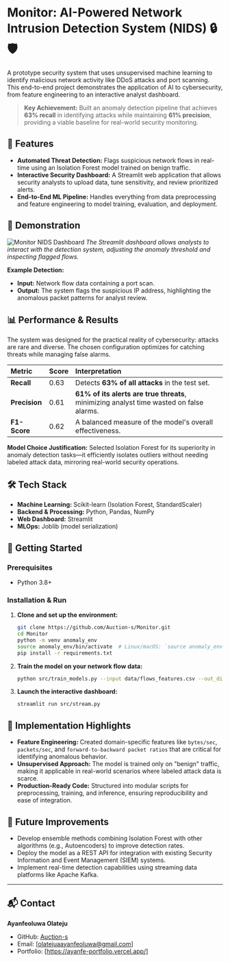 # Monitor: AI-Powered Network Intrusion Detection System (NIDS) 🔒🛡️

A prototype security system that uses unsupervised machine learning to identify malicious network activity like DDoS attacks and port scanning. This end-to-end project demonstrates the application of AI to cybersecurity, from feature engineering to an interactive analyst dashboard.

> **Key Achievement:** Built an anomaly detection pipeline that achieves **63% recall** in identifying attacks while maintaining **61% precision**, providing a viable baseline for real-world security monitoring.

## 🚀 Features

- **Automated Threat Detection:** Flags suspicious network flows in real-time using an Isolation Forest model trained on benign traffic.
- **Interactive Security Dashboard:** A Streamlit web application that allows security analysts to upload data, tune sensitivity, and review prioritized alerts.
- **End-to-End ML Pipeline:** Handles everything from data preprocessing and feature engineering to model training, evaluation, and deployment.

## 📸 Demonstration

![Monitor NIDS Dashboard](assets/dashboard-screenshot282.png)
*The Streamlit dashboard allows analysts to interact with the detection system, adjusting the anomaly threshold and inspecting flagged flows.*

**Example Detection:**
- **Input:** Network flow data containing a port scan.
- **Output:** The system flags the suspicious IP address, highlighting the anomalous packet patterns for analyst review.

## 📊 Performance & Results

The system was designed for the practical reality of cybersecurity: attacks are rare and diverse. The chosen configuration optimizes for catching threats while managing false alarms.

| Metric | Score | Interpretation |
| :--- | :--- | :--- |
| **Recall** | 0.63 | Detects **63% of all attacks** in the test set. |
| **Precision** | 0.61 | **61% of its alerts are true threats**, minimizing analyst time wasted on false alarms. |
| **F1-Score** | 0.62 | A balanced measure of the model's overall effectiveness. |

**Model Choice Justification:** Selected Isolation Forest for its superiority in anomaly detection tasks—it efficiently isolates outliers without needing labeled attack data, mirroring real-world security operations.

## 🛠️ Tech Stack

- **Machine Learning:** Scikit-learn (Isolation Forest, StandardScaler)
- **Backend & Processing:** Python, Pandas, NumPy
- **Web Dashboard:** Streamlit
- **MLOps:** Joblib (model serialization)

## 🧭 Getting Started

### Prerequisites
- Python 3.8+

### Installation & Run

1.  **Clone and set up the environment:**
    ```bash
    git clone https://github.com/Auction-s/Monitor.git
    cd Monitor
    python -m venv anomaly_env
    source anomaly_env/bin/activate  # Linux/macOS: `source anomaly_env/bin/activate` | Windows: `.\anomaly_env\Scripts\activate`
    pip install -r requirements.txt
    ```

2.  **Train the model on your network flow data:**
    ```bash
    python src/train_models.py --input data/flows_features.csv --out_dir ./models --contamination 0.25
    ```

3.  **Launch the interactive dashboard:**
    ```bash
    streamlit run src/stream.py
    ```

## 🔬 Implementation Highlights

- **Feature Engineering:** Created domain-specific features like `bytes/sec`, `packets/sec`, and `forward-to-backward packet ratios` that are critical for identifying anomalous behavior.
- **Unsupervised Approach:** The model is trained only on "benign" traffic, making it applicable in real-world scenarios where labeled attack data is scarce.
- **Production-Ready Code:** Structured into modular scripts for preprocessing, training, and inference, ensuring reproducibility and ease of integration.

## 🚀 Future Improvements

- Develop ensemble methods combining Isolation Forest with other algorithms (e.g., Autoencoders) to improve detection rates.
- Deploy the model as a REST API for integration with existing Security Information and Event Management (SIEM) systems.
- Implement real-time detection capabilities using streaming data platforms like Apache Kafka.

---

## 📬 Contact

**Ayanfeoluwa Olateju**
- GitHub: [Auction-s](https://github.com/Auction-s)
- Email: [olatejuaayanfeoluwa@gmail.com]
- Portfolio: [https://ayanfe-portfolio.vercel.app/]  
